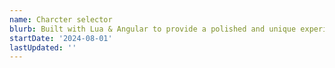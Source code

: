 ```yaml
---
name: Charcter selector
blurb: Built with Lua & Angular to provide a polished and unique experience for FiveM
startDate: '2024-08-01'
lastUpdated: ''
---
```

